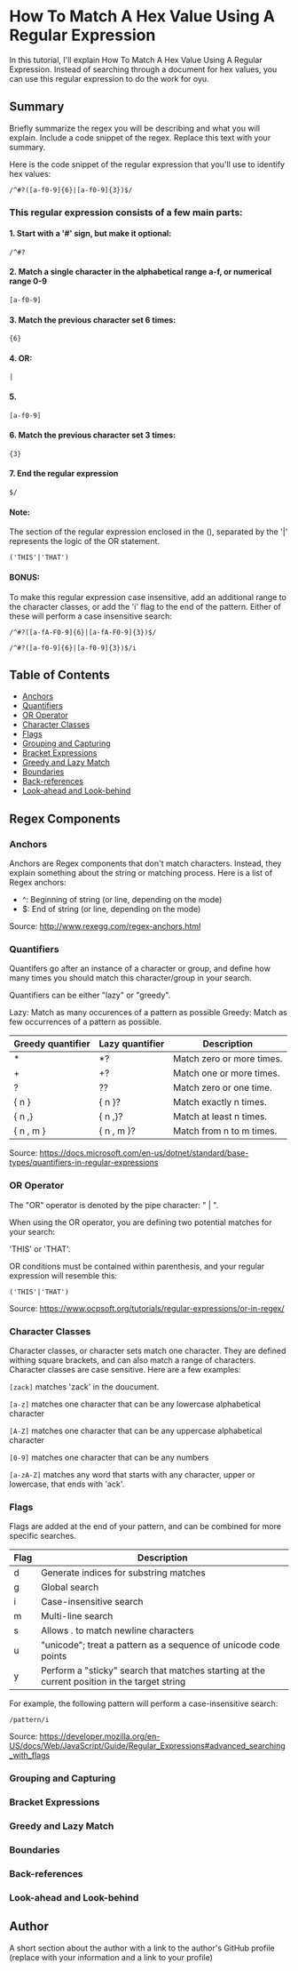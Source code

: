 # How To Match A Hex Value Using A Regular Expression

In this tutorial, I'll explain How To Match A Hex Value Using A Regular Expression.
Instead of searching through a document for hex values, you can use this regular expression to do the work for oyu. 

## Summary

Briefly summarize the regex you will be describing and what you will explain. Include a code snippet of the regex. Replace this text with your summary.

Here is the code snippet of the regular expression that you'll use to identify hex values:

`/^#?([a-f0-9]{6}|[a-f0-9]{3})$/`

### This regular expression consists of a few main parts:

#### 1. Start with a '#' sign, but make it optional:

`/^#?`

#### 2. Match a single character in the alphabetical range a-f, or numerical range 0-9

`[a-f0-9]`

#### 3. Match the previous character set 6 times:

`{6}`

#### 4. OR:

`|`

#### 5. 


`[a-f0-9]`


#### 6. Match the previous character set 3 times: 


`{3}`


#### 7. End the regular expression

`$/`


#### Note:

The section of the regular expression enclosed in the (), separated by the '|' represents the logic of the OR statement.

`('THIS'|'THAT')`

#### BONUS: 
To make this regular expression case insensitive, add an additional range to the character classes, or add the 'i' flag to the end of the pattern. Either of these will perform a case insensitive search:


`/^#?([a-fA-F0-9]{6}|[a-fA-F0-9]{3})$/`

`/^#?([a-f0-9]{6}|[a-f0-9]{3})$/i`

## Table of Contents

- [Anchors](#anchors)
- [Quantifiers](#quantifiers)
- [OR Operator](#or-operator)
- [Character Classes](#character-classes)
- [Flags](#flags)
- [Grouping and Capturing](#grouping-and-capturing)
- [Bracket Expressions](#bracket-expressions)
- [Greedy and Lazy Match](#greedy-and-lazy-match)
- [Boundaries](#boundaries)
- [Back-references](#back-references)
- [Look-ahead and Look-behind](#look-ahead-and-look-behind)

## Regex Components

### Anchors

Anchors are Regex components that don't match characters.
Instead, they explain something about the string or matching process. Here is a list of Regex anchors: 

- ^: Beginning of string (or line, depending on the mode)
- $: End of string (or line, depending on the mode)

Source: http://www.rexegg.com/regex-anchors.html


### Quantifiers

Quantifers go after an instance of a character or group, and define how many times you should match this character/group in your search.

Quantifiers can be either "lazy" or "greedy". 

Lazy: Match as many occurences of a pattern as possible
Greedy: Match as few occurrences of a pattern as possible.

| Greedy quantifier  | Lazy quantifier | Description |
| ------------------ | --------------- | ----------- |
| * | *? | Match zero or more times. |
| + | +? | Match one or more times. |
| ? | ?? | 	Match zero or one time. |
| { n } | { n }? | 	Match exactly n times. |
| { n ,} | { n ,}? | Match at least n times. |
| { n , m } | { n , m }? | Match from n to m times. |

Source: https://docs.microsoft.com/en-us/dotnet/standard/base-types/quantifiers-in-regular-expressions

### OR Operator

The "OR" operator is denoted by the pipe character: " | ". 

When using the OR operator, you are defining two potential matches for your search:

'THIS' or 'THAT'.

OR conditions must be contained within parenthesis, and your regular expression will resemble this: 

`('THIS'|'THAT')`

Source: https://www.ocpsoft.org/tutorials/regular-expressions/or-in-regex/


### Character Classes

Character classes, or character sets match one character. They are defined withing square brackets, and can also match a range of characters. Character classes are case sensitive. Here are a few examples:

`[zack]` matches 'zack' in the doucument.

`[a-z]` matches one character that can be any lowercase alphabetical character

`[A-Z]` matches one character that can be any uppercase alphabetical character

`[0-9]` matches one character that can be any numbers

`[a-zA-Z]` matches any word that starts with any character, upper or lowercase, that ends with 'ack'. 

### Flags

Flags are added at the end of your pattern, and can be combined for more specific searches. 

| Flag | Description |
| -----| ----------- |
| d | Generate indices for substring matches |
| g | Global search |
| i | Case-insensitive search |
| m | Multi-line search |
| s | Allows . to match newline characters |
| u | "unicode"; treat a pattern as a sequence of unicode code points |
| y | Perform a "sticky" search that matches starting at the current position in the target string |

For example, the following pattern will perform a case-insensitive search:

`/pattern/i`


Source: https://developer.mozilla.org/en-US/docs/Web/JavaScript/Guide/Regular_Expressions#advanced_searching_with_flags


### Grouping and Capturing

### Bracket Expressions

### Greedy and Lazy Match

### Boundaries

### Back-references

### Look-ahead and Look-behind

## Author

A short section about the author with a link to the author's GitHub profile (replace with your information and a link to your profile)
